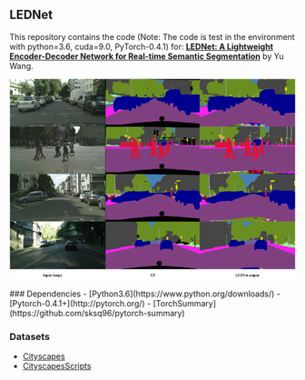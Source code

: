 ## LEDNet
This repository contains the code (Note: The code is test in the environment with python=3.6, cuda=9.0, PyTorch-0.4.1) for:   [**LEDNet: A Lightweight Encoder-Decoder Network for Real-time Semantic Segmentation**](xxx)  by Yu Wang.

<p align='center'>
<img src="./images/LEDNet_demo.png" width="800" />
</p>
### Dependencies
- [Python3.6](https://www.python.org/downloads/)
- [Pytorch-0.4.1+](http://pytorch.org/)
- [TorchSummary](https://github.com/sksq96/pytorch-summary)

### Datasets
- [Cityscapes](https://www.cityscapes-dataset.com/)
- [CityscapesScripts](https://github.com/mcordts/cityscapesScripts)

